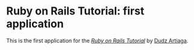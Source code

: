 # Ruby on Rails Tutorial: first application

This is the first application for the
[*Ruby on Rails Tutorial*](http://railstutorial.org/)
by [Dudz Artiaga](http://dudzartiaga.com/).